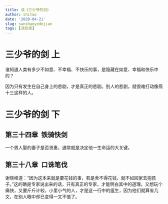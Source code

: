 ```yaml
---
title: 读《三少爷的剑》
author: shitao
date: '2020-04-21'
slug: sanshaoyedejian
tags: [读后感]
---
```


# 三少爷的剑 上

谁知道人类有多少不如意、不幸福、不快乐的事，是隐藏在如意、幸福和快乐中的？

因为只有发生在自己身上的悲剧，才是真正的悲剧。别人的悲剧，就很难打动像燕十三这样的人。

# 三少爷的剑 下

## 第三十四章  铁骑快剑

一个男人娶的妻子是否贤惠，通常就是决定他一生命运的大关键。

## 第三十八章  口诛笔伐

谢晓峰道：“因为这本来就是要花钱的事，若是舍不得花钱，就不如回家去抱孩子。”这的确是专家说出来的话，只有真正的专家，才能明白其中的道理。又想玩个痛快，又要斤斤计较，小里小气的人，才是这一行中的瘟生，因为他们就算省几文，在别人眼中却已变得一文不值了。

